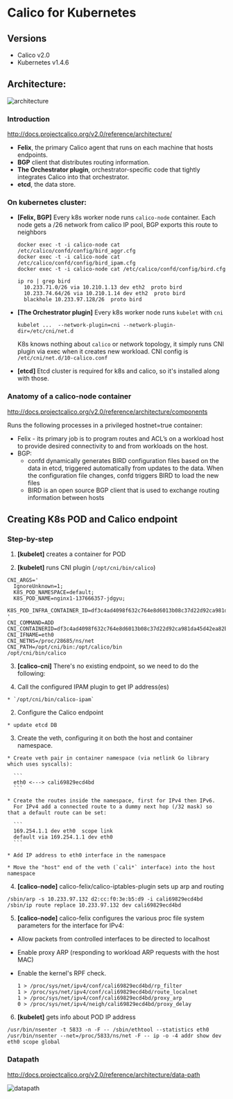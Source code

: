 Calico for Kubernetes
=====================

## Versions

* Calico v2.0
* Kubernetes v1.4.6

## Architecture:

![architecture](https://github.com/projectcalico/calico/raw/master/images/lifecycle/calicoctl_node.png)

### Introduction

http://docs.projectcalico.org/v2.0/reference/architecture/

- **Felix**, the primary Calico agent that runs on each machine that hosts endpoints.
- **BGP** client that distributes routing information.
- **The Orchestrator plugin**, orchestrator-specific code that tightly integrates Calico into that orchestrator.
- **etcd**, the data store.

### On kubernetes cluster:

- **[Felix, BGP]** Every k8s worker node runs `calico-node` container. Each node gets a /26 network from calico IP pool, BGP exports this route to neighbors

  ```
  docker exec -t -i calico-node cat /etc/calico/confd/config/bird_aggr.cfg
  docker exec -t -i calico-node cat /etc/calico/confd/config/bird_ipam.cfg
  docker exec -t -i calico-node cat /etc/calico/confd/config/bird.cfg

  ip ro | grep bird
    10.233.71.0/26 via 10.210.1.13 dev eth2  proto bird 
    10.233.74.64/26 via 10.210.1.14 dev eth2  proto bird 
    blackhole 10.233.97.128/26  proto bird 
  ```

- **[The Orchestrator plugin]** Every k8s worker node runs `kubelet` with `cni`

  ```
  kubelet ...  --network-plugin=cni --network-plugin-dir=/etc/cni/net.d
  ```

  K8s knows nothing about `calico` or network topology, it simply runs CNI plugin via exec when it creates new workload.
  CNI config is `/etc/cni/net.d/10-calico.conf`

- **[etcd]** Etcd cluster is required for k8s and calico, so it's installed along with those.


### Anatomy of a calico-node container

http://docs.projectcalico.org/v2.0/reference/architecture/components

Runs the following processes in a privileged hostnet=true container:

- Felix - its primary job is to program routes and ACL’s on a workload host to provide desired connectivity to and from workloads on the host.
- BGP:
  - confd dynamically generates BIRD configuration files based on the data in etcd, triggered automatically from updates to the data. When the configuration file changes, confd triggers BIRD to load the new files
  - BIRD is an open source BGP client that is used to exchange routing information between hosts

## Creating K8s POD and Calico endpoint

### Step-by-step

1. **[kubelet]** creates a container for POD

2. **[kubelet]** runs CNI plugin (`/opt/cni/bin/calico`)

  ```
  CNI_ARGS='
    IgnoreUnknown=1;
    K8S_POD_NAMESPACE=default;
    K8S_POD_NAME=nginx1-137666357-jdgyu;
    K8S_POD_INFRA_CONTAINER_ID=df3c4ad4098f632c764e8d6013b08c37d22d92ca981da45d42ea82bbf6189106
  '
  CNI_COMMAND=ADD
  CNI_CONTAINERID=df3c4ad4098f632c764e8d6013b08c37d22d92ca981da45d42ea82bbf6189106
  CNI_IFNAME=eth0
  CNI_NETNS=/proc/28685/ns/net
  CNI_PATH=/opt/cni/bin:/opt/calico/bin
  /opt/cni/bin/calico
  ```
    
3. **[calico-cni]** There's no existing endpoint, so we need to do the following:

  1. Call the configured IPAM plugin to get IP address(es)
    
    * `/opt/cni/bin/calico-ipam`

  2. Configure the Calico endpoint

    * update etcd DB

  3. Create the veth, configuring it on both the host and container namespace.

    * Create veth pair in container namespace (via netlink Go library which uses syscalls):

      ```
      eth0 <---> cali69829ecd4bd
      ```

    * Create the routes inside the namespace, first for IPv4 then IPv6.
      For IPv4 add a connected route to a dummy next hop (/32 mask) so that a default route can be set:

      ```
      169.254.1.1 dev eth0  scope link
      default via 169.254.1.1 dev eth0
      ```

    * Add IP address to eth0 interface in the namespace

    * Move the "host" end of the veth (`cali*` interface) into the host namespace

4. **[calico-node]** calico-felix/calico-iptables-plugin sets up arp and routing

  ```
  /sbin/arp -s 10.233.97.132 d2:cc:f0:3e:b5:d9 -i cali69829ecd4bd
  /sbin/ip route replace 10.233.97.132 dev cali69829ecd4bd
  ```

5. **[calico-node]** calico-felix configures the various proc file system parameters for the interface for IPv4:

  * Allow packets from controlled interfaces to be directed to localhost
  * Enable proxy ARP (responding to workload ARP requests with the host MAC)
  * Enable the kernel's RPF check.

    ```
    1 > /proc/sys/net/ipv4/conf/cali69829ecd4bd/rp_filter
    1 > /proc/sys/net/ipv4/conf/cali69829ecd4bd/route_localnet
    1 > /proc/sys/net/ipv4/conf/cali69829ecd4bd/proxy_arp
    0 > /proc/sys/net/ipv4/neigh/cali69829ecd4bd/proxy_delay
    ```

6. **[kubelet]** gets info about POD IP address

  ```
  /usr/bin/nsenter -t 5833 -n -F -- /sbin/ethtool --statistics eth0
  /usr/bin/nsenter --net=/proc/5833/ns/net -F -- ip -o -4 addr show dev eth0 scope global
  ```

### Datapath

http://docs.projectcalico.org/v2.0/reference/architecture/data-path

![datapath](https://github.com/projectcalico/calico/raw/master/images/calico-datapath.png)
